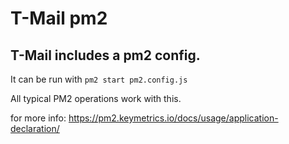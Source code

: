 # T-Mail pm2

## T-Mail includes a pm2 config.

It can be run with
`pm2 start pm2.config.js`

All typical PM2 operations work with this.

for more info: https://pm2.keymetrics.io/docs/usage/application-declaration/
